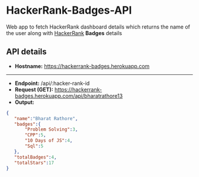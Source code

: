 # HackerRank-Badges-API
Web app to fetch HackerRank dashboard details which returns the name of the user along with [HackerRank](https://www.hackerrank.com/) **Badges** details

## API details
* **Hostname:** https://hackerrank-badges.herokuapp.com
----
* **Endpoint:** /api/:hacker-rank-id
* **Request (GET):** https://hackerrank-badges.herokuapp.com/api/bharatrathore13
* **Output:**
 ```json
{
    "name":"Bharat Rathore",
    "badges":{
        "Problem Solving":3,
        "CPP":5,
        "10 Days of JS":4,
        "Sql":5
    },
    "totalBadges":4,
    "totalStars":17
}
```


